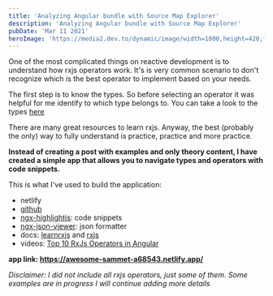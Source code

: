 ```yaml
---
title: 'Analyzing Angular bundle with Source Map Explorer'
description: 'Analyzing Angular bundle with Source Map Explorer'
pubDate: 'Mar 11 2021'
heroImage: 'https://media2.dev.to/dynamic/image/width=1000,height=420,fit=cover,gravity=auto,format=auto/https%3A%2F%2Fdev-to-uploads.s3.amazonaws.com%2Fuploads%2Farticles%2F7k6pjznkufkwlvb10lvy.png'
---
```


One of the most complicated things on reactive development is to understand how rxjs operators work.
It's is very common scenario to don't recognize which is the best operator to implement based on your needs.

The first step is to know the types. So before selecting an operator it was helpful for me identify to which type belongs to. You can take a look to the types [here](https://www.learnrxjs.io/learn-rxjs/operators)

There are many great resources to learn rxjs. Anyway, the best (probably the only) way to fully understand is practice, practice and more practice.

**Instead of creating a post with examples and only theory content, I have created a simple app that allows you to navigate types and operators with code snippets.**

This is what I've used to build the application:
* netlify
* [github](https://github.com/salimchemes/rxjs-operators)
* [ngx-highlightjs](https://www.npmjs.com/package/ngx-highlightjs): code snippets
* [ngx-json-viewer](https://www.npmjs.com/package/ngx-json-viewer): json formatter
* docs: [learnrxjs](https://www.learnrxjs.io/) and [rxjs](https://rxjs-dev.firebaseapp.com/)
* videos: [Top 10 RxJs Operators in Angular](https://www.youtube.com/watch?v=5TnWFaI49aw&t=525s&ab_channel=DavidAcosta)

**app link: https://awesome-sammet-a68543.netlify.app/**

*Disclaimer: I did not include all rxjs operators, just some of them. Some examples are in progress I will continue adding more details*




